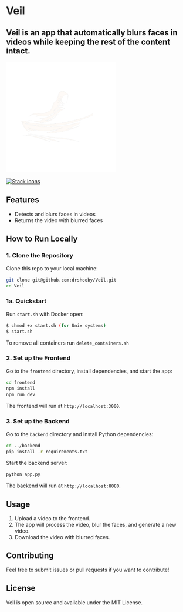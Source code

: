 # Veil

## Veil is an app that automatically blurs faces in videos while keeping the rest of the content intact.

<img src="./frontend/public/VeilA.png" width="300" />

[![Stack icons](https://skillicons.dev/icons?i=ts,next,flask,python,opencv)](https://skillicons.dev)

## Features
- Detects and blurs faces in videos
- Returns the video with blurred faces

## How to Run Locally

### 1. Clone the Repository
Clone this repo to your local machine:
```bash
git clone git@github.com:drshooby/Veil.git
cd Veil
```

### 1a. Quickstart
Run `start.sh` with Docker open:
```bash
$ chmod +x start.sh (for Unix systems)
$ start.sh
```
To remove all containers run `delete_containers.sh`

### 2. Set up the Frontend
Go to the `frontend` directory, install dependencies, and start the app:
```bash
cd frontend
npm install
npm run dev
```
The frontend will run at `http://localhost:3000`.

### 3. Set up the Backend
Go to the `backend` directory and install Python dependencies:
```bash
cd ../backend
pip install -r requirements.txt
```

Start the backend server:
```bash
python app.py
```
The backend will run at `http://localhost:8080`.

## Usage
1. Upload a video to the frontend.
2. The app will process the video, blur the faces, and generate a new video.
3. Download the video with blurred faces.

## Contributing
Feel free to submit issues or pull requests if you want to contribute!

## License
Veil is open source and available under the MIT License.
